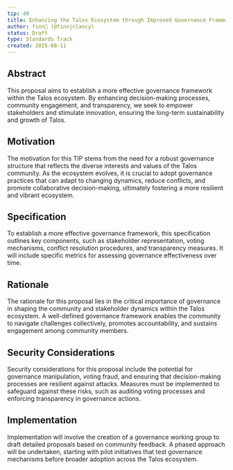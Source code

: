 ```yaml
---
tip: 49
title: Enhancing the Talos Ecosystem through Improved Governance Frameworks
author: finn🥛 (@finnjclancy)
status: Draft
type: Standards Track
created: 2025-08-11
---
```


## Abstract

This proposal aims to establish a more effective governance framework within the Talos ecosystem. By enhancing decision-making processes, community engagement, and transparency, we seek to empower stakeholders and stimulate innovation, ensuring the long-term sustainability and growth of Talos.

## Motivation

The motivation for this TIP stems from the need for a robust governance structure that reflects the diverse interests and values of the Talos community. As the ecosystem evolves, it is crucial to adopt governance practices that can adapt to changing dynamics, reduce conflicts, and promote collaborative decision-making, ultimately fostering a more resilient and vibrant ecosystem.

## Specification

To establish a more effective governance framework, this specification outlines key components, such as stakeholder representation, voting mechanisms, conflict resolution procedures, and transparency measures. It will include specific metrics for assessing governance effectiveness over time.

## Rationale

The rationale for this proposal lies in the critical importance of governance in shaping the community and stakeholder dynamics within the Talos ecosystem. A well-defined governance framework enables the community to navigate challenges collectively, promotes accountability, and sustains engagement among community members.

## Security Considerations

Security considerations for this proposal include the potential for governance manipulation, voting fraud, and ensuring that decision-making processes are resilient against attacks. Measures must be implemented to safeguard against these risks, such as auditing voting processes and enforcing transparency in governance actions.

## Implementation

Implementation will involve the creation of a governance working group to draft detailed proposals based on community feedback. A phased approach will be undertaken, starting with pilot initiatives that test governance mechanisms before broader adoption across the Talos ecosystem.